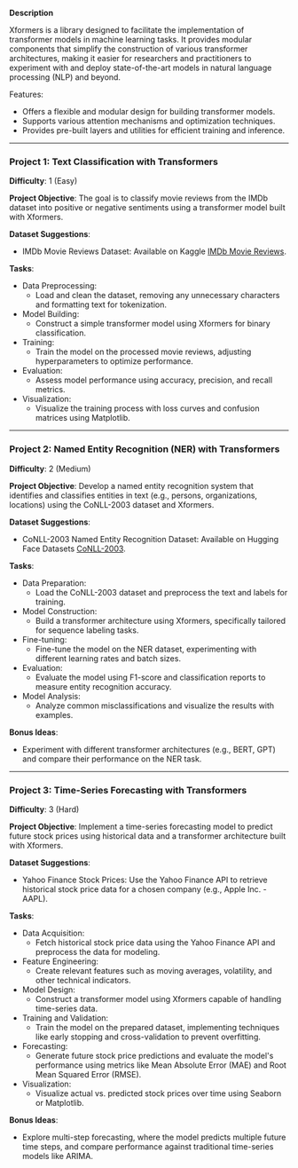 **Description**

Xformers is a library designed to facilitate the implementation of transformer models in machine learning tasks. It provides modular components that simplify the construction of various transformer architectures, making it easier for researchers and practitioners to experiment with and deploy state-of-the-art models in natural language processing (NLP) and beyond.

Features:
- Offers a flexible and modular design for building transformer models.
- Supports various attention mechanisms and optimization techniques.
- Provides pre-built layers and utilities for efficient training and inference.

---

### Project 1: Text Classification with Transformers
**Difficulty**: 1 (Easy)

**Project Objective**: 
The goal is to classify movie reviews from the IMDb dataset into positive or negative sentiments using a transformer model built with Xformers.

**Dataset Suggestions**: 
- IMDb Movie Reviews Dataset: Available on Kaggle [IMDb Movie Reviews](https://www.kaggle.com/datasets/lakshmi25npathi/imdb-dataset-of-movie-reviews).

**Tasks**:
- Data Preprocessing:
    - Load and clean the dataset, removing any unnecessary characters and formatting text for tokenization.
- Model Building:
    - Construct a simple transformer model using Xformers for binary classification.
- Training:
    - Train the model on the processed movie reviews, adjusting hyperparameters to optimize performance.
- Evaluation:
    - Assess model performance using accuracy, precision, and recall metrics.
- Visualization:
    - Visualize the training process with loss curves and confusion matrices using Matplotlib.

---

### Project 2: Named Entity Recognition (NER) with Transformers
**Difficulty**: 2 (Medium)

**Project Objective**: 
Develop a named entity recognition system that identifies and classifies entities in text (e.g., persons, organizations, locations) using the CoNLL-2003 dataset and Xformers.

**Dataset Suggestions**: 
- CoNLL-2003 Named Entity Recognition Dataset: Available on Hugging Face Datasets [CoNLL-2003](https://huggingface.co/datasets/conll2003).

**Tasks**:
- Data Preparation:
    - Load the CoNLL-2003 dataset and preprocess the text and labels for training.
- Model Construction:
    - Build a transformer architecture using Xformers, specifically tailored for sequence labeling tasks.
- Fine-tuning:
    - Fine-tune the model on the NER dataset, experimenting with different learning rates and batch sizes.
- Evaluation:
    - Evaluate the model using F1-score and classification reports to measure entity recognition accuracy.
- Model Analysis:
    - Analyze common misclassifications and visualize the results with examples.

**Bonus Ideas**:
- Experiment with different transformer architectures (e.g., BERT, GPT) and compare their performance on the NER task.

---

### Project 3: Time-Series Forecasting with Transformers
**Difficulty**: 3 (Hard)

**Project Objective**: 
Implement a time-series forecasting model to predict future stock prices using historical data and a transformer architecture built with Xformers.

**Dataset Suggestions**: 
- Yahoo Finance Stock Prices: Use the Yahoo Finance API to retrieve historical stock price data for a chosen company (e.g., Apple Inc. - AAPL).

**Tasks**:
- Data Acquisition:
    - Fetch historical stock price data using the Yahoo Finance API and preprocess the data for modeling.
- Feature Engineering:
    - Create relevant features such as moving averages, volatility, and other technical indicators.
- Model Design:
    - Construct a transformer model using Xformers capable of handling time-series data.
- Training and Validation:
    - Train the model on the prepared dataset, implementing techniques like early stopping and cross-validation to prevent overfitting.
- Forecasting:
    - Generate future stock price predictions and evaluate the model's performance using metrics like Mean Absolute Error (MAE) and Root Mean Squared Error (RMSE).
- Visualization:
    - Visualize actual vs. predicted stock prices over time using Seaborn or Matplotlib.

**Bonus Ideas**:
- Explore multi-step forecasting, where the model predicts multiple future time steps, and compare performance against traditional time-series models like ARIMA.

